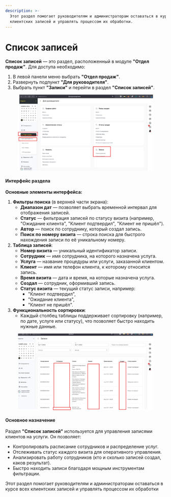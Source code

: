 ```yaml
---
description: >-
  Этот раздел помогает руководителям и администраторам оставаться в курсе всех
  клиентских записей и управлять процессом их обработки.
---
```


# Список записей

**Список записей** — это раздел, расположенный в модуле **"Отдел продаж"**. Для доступа необходимо:

1. В левой панели меню выбрать **"Отдел продаж"**.
2. Развернуть подпункт **"Для руководителя"**.
3. Выбрать пункт **"Записи"** и перейти в раздел **"Список записей"**.

<figure><img src="../../../../.gitbook/assets/image (516).png" alt=""><figcaption></figcaption></figure>

#### Интерфейс раздела

**Основные элементы интерфейса:**

1. **Фильтры поиска** (в верхней части экрана):
   * **Диапазон дат** — позволяет выбрать временной интервал для отображения записей.
   * **Статус** — фильтрация записей по статусу визита (например, "Ожидание клиента", "Клиент подтвердил", "Клиент не пришёл").
   * **Автор** — поиск по сотруднику, который создал запись.
   * **Поиск по номеру визита** — строка поиска для быстрого нахождения записи по её уникальному номеру.
2. **Таблица записей**:
   * **Номер визита** — уникальный идентификатор записи.
   * **Сотрудник** — имя сотрудника, на которого назначена услуга.
   * **Услуга** — название процедуры или услуги, заказанной клиентом.
   * **Клиент** — имя или телефон клиента, к которому относится запись.
   * **Время визита** — дата и время, на которые назначена услуга.
   * **Создал** — сотрудник, оформивший запись.
   * **Статус визита** — текущий статус записи, например:
     * "Клиент подтвердил",
     * "Ожидание клиента",
     * "Клиент не пришёл".
3. **Функциональность сортировки**:
   * Каждый столбец таблицы поддерживает сортировку (например, по дате, услуге или статусу), что позволяет быстро находить нужные данные.

<figure><img src="../../../../.gitbook/assets/image (517).png" alt=""><figcaption></figcaption></figure>

#### Основное назначение

Раздел **"Список записей"** используется для управления записями клиентов на услуги. Он позволяет:

* Контролировать расписание сотрудников и распределение услуг.
* Отслеживать статус каждого визита для оперативного управления.
* Анализировать работу сотрудников (кто и сколько записей создал, каков результат).
* Быстро находить записи благодаря мощным инструментам фильтрации.

Этот раздел помогает руководителям и администраторам оставаться в курсе всех клиентских записей и управлять процессом их обработки
